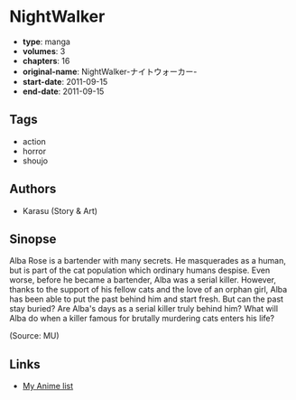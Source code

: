 # NightWalker

-   **type**: manga
-   **volumes**: 3
-   **chapters**: 16
-   **original-name**: NightWalker-ナイトウォーカー-
-   **start-date**: 2011-09-15
-   **end-date**: 2011-09-15

## Tags

-   action
-   horror
-   shoujo

## Authors

-   Karasu (Story & Art)

## Sinopse

Alba Rose is a bartender with many secrets. He masquerades as a human, but is part of the cat population which ordinary humans despise. Even worse, before he became a bartender, Alba was a serial killer. However, thanks to the support of his fellow cats and the love of an orphan girl, Alba has been able to put the past behind him and start fresh. But can the past stay buried? Are Alba's days as a serial killer truly behind him? What will Alba do when a killer famous for brutally murdering cats enters his life?

(Source: MU)

## Links

-   [My Anime list](https://myanimelist.net/manga/32177/NightWalker)

